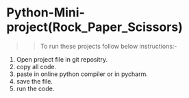 # Python-Mini-project(Rock_Paper_Scissors)

>> To run these projects follow below instructions:-
1. Open project file in git repositry.
2. copy all code.
3. paste in online python compiler or in pycharm.
4. save the file.
7. run the code.
